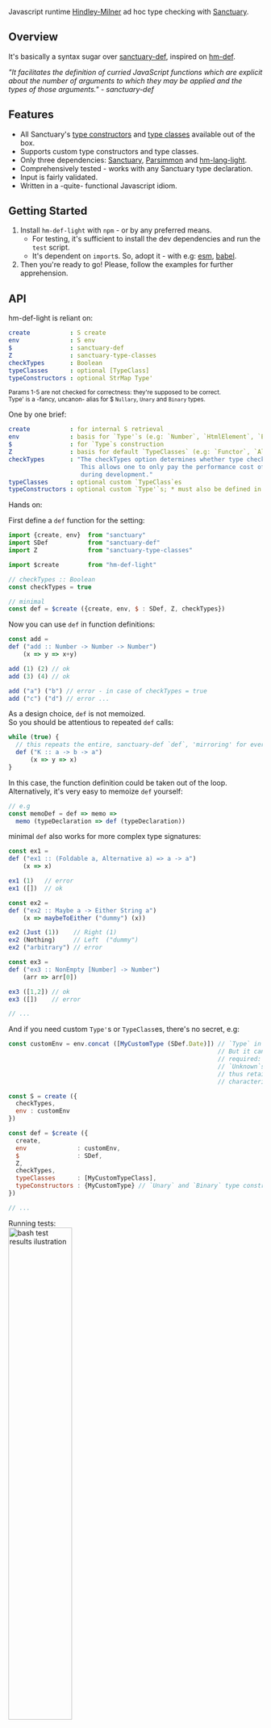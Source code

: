 Javascript runtime [Hindley-Milner](https://en.wikipedia.org/wiki/Hindley%E2%80%93Milner_type_system) ad hoc type checking with [Sanctuary](https://github.com/sanctuary-js/sanctuary).

## Overview

It's basically a syntax sugar over [sanctuary-def](https://github.com/sanctuary-js/sanctuary-def), inspired on [hm-def](https://github.com/xodio/hm-def).

_"It facilitates the definition of curried JavaScript functions which are explicit about the number of arguments to which they may be applied and the types of those arguments." - sanctuary-def_

## Features

 - All Sanctuary's [type constructors](https://github.com/sanctuary-js/sanctuary-def#type-constructors) and [type classes](https://github.com/sanctuary-js/sanctuary-type-classes) available out of the box.
 - Supports custom type constructors and type classes.
 - Only three dependencies: [Sanctuary](https://github.com/sanctuary-js/sanctuary), [Parsimmon](https://github.com/jneen/parsimmon) and [hm-lang-light](https://github.com/leosbotelho/hm-lang-light).
 - Comprehensively tested - works with any Sanctuary type declaration.
 - Input is fairly validated.
 - Written in a -quite- functional Javascript idiom.

## Getting Started
 
 1. Install `hm-def-light` with `npm` - or by any preferred means.
    - For testing, it's sufficient to install the dev dependencies and run the `test` script.
    - It's dependent on `import`s. So, adopt it - with e.g: [esm](https://github.com/standard-things/esm), [babel](https://github.com/babel/babel).
 2. Then you're ready to go! Please, follow the examples for further apprehension.

## API

hm-def-light is reliant on:
```yaml
create           : S create
env              : S env
$                : sanctuary-def
Z                : sanctuary-type-classes
checkTypes       : Boolean
typeClasses      : optional [TypeClass]
typeConstructors : optional StrMap Type'
```
<sup>Params 1-5 are not checked for correctness: they're supposed to be correct.</sup><br>
<sup>Type' is a -fancy, uncanon- alias for $ `Nullary`, `Unary` and `Binary` types.</sup>

One by one brief:
```yaml
create           : for internal S retrieval
env              : basis for `Type'`s (e.g: `Number`, `HtmlElement`, `Error` etc)
$                : for `Type`s construction
Z                : basis for default `TypeClasses` (e.g: `Functor`, `Alt`, `Traversable` etc)
checkTypes       : "The checkTypes option determines whether type checking is enabled. 
                    This allows one to only pay the performance cost of run-time type checking  
                    during development."
typeClasses      : optional custom `TypeClass`es
typeConstructors : optional custom `Type'`s; * must also be defined in the environment (i.e env)
```

Hands on:

First define a `def` function for the setting:
```javascript
import {create, env}  from "sanctuary"
import SDef           from "sanctuary-def"
import Z              from "sanctuary-type-classes"

import $create        from "hm-def-light"

// checkTypes :: Boolean
const checkTypes = true

// minimal
const def = $create ({create, env, $ : SDef, Z, checkTypes})
```

Now you can use `def` in function definitions:
```javascript
const add =
def ("add :: Number -> Number -> Number")
    (x => y => x+y)

add (1) (2) // ok
add (3) (4) // ok

add ("a") ("b") // error - in case of checkTypes = true
add ("c") ("d") // error ...
```

As a design choice, `def` is not memoized.  
So you should be attentious to repeated `def` calls:
```javascript
while (true) {
  // this repeats the entire, sanctuary-def `def`, 'mirroring' for every iteration
  def ("K :: a -> b -> a")
      (x => y => x)
}
```

In this case, the function definition could be taken out of the loop.  
Alternatively, it's very easy to memoize `def` yourself:
```javascript
// e.g
const memoDef = def => memo =>
  memo (typeDeclaration => def (typeDeclaration))
```

minimal `def` also works for more complex type signatures:
```javascript
const ex1 =
def ("ex1 :: (Foldable a, Alternative a) => a -> a")
    (x => x)

ex1 (1)   // error
ex1 ([])  // ok

const ex2 =
def ("ex2 :: Maybe a -> Either String a")
    (x => maybeToEither ("dummy") (x))

ex2 (Just (1))    // Right (1)
ex2 (Nothing)     // Left  ("dummy")
ex2 ("arbitrary") // error

const ex3 =
def ("ex3 :: NonEmpty [Number] -> Number")
    (arr => arr[0])

ex3 ([1,2]) // ok
ex3 ([])    // error

// ...
```

And if you need custom `Type'`s or `TypeClass`es, there's no secret, e.g:
```javascript
const customEnv = env.concat ([MyCustomType (SDef.Date)]) // `Type` in env is mandatory
                                                          // But it can be refined as 
                                                          // required: no need to pass
                                                          // `Unknown`s if not desired,
                                                          // thus retaining `env` 
                                                          // characteristics

const S = create ({
  checkTypes, 
  env : customEnv
})

const def = $create ({
  create, 
  env              : customEnv, 
  $                : SDef, 
  Z, 
  checkTypes,
  typeClasses      : [MyCustomTypeClass],
  typeConstructors : {MyCustomType} // `Unary` and `Binary` type constructors are sensible here
})

// ...
```

Running tests:  
<img src="https://raw.githubusercontent.com/leosbotelho/hm-def-light/master/img/tests-ilustration.png" alt="bash test results ilustration" width="50%" height="50%">

For more information, I recommend a stride around the referenced resources.

## License

This project is licensed under the MIT License - see the [LICENSE](./LICENSE.md) file for details
